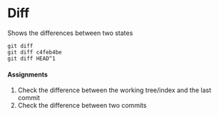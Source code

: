 # Diff
Shows the differences between two states

```
git diff
git diff c4feb4be
git diff HEAD^1
```

#### Assignments
1. Check the difference between the working tree/index and the last commit
2. Check the difference between two commits
